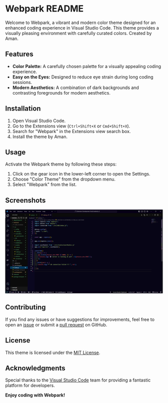 # Webpark README

Welcome to Webpark, a vibrant and modern color theme designed for an enhanced coding experience in Visual Studio Code. This theme provides a visually pleasing environment with carefully curated colors. Created by Aman.

## Features

- **Color Palette:** A carefully chosen palette for a visually appealing coding experience.
- **Easy on the Eyes:** Designed to reduce eye strain during long coding sessions.
- **Modern Aesthetics:** A combination of dark backgrounds and contrasting foregrounds for modern aesthetics.

## Installation

1. Open Visual Studio Code.
2. Go to the Extensions view (`Ctrl+Shift+X` or `Cmd+Shift+X`).
3. Search for "Webpark" in the Extensions view search box.
4. Install the theme by Aman.

## Usage

Activate the Webpark theme by following these steps:

1. Click on the gear icon in the lower-left corner to open the Settings.
2. Choose "Color Theme" from the dropdown menu.
3. Select "Webpark" from the list.

## Screenshots

![Webpark Theme Preview](./images/preview.png)

## Contributing

If you find any issues or have suggestions for improvements, feel free to open an [issue](https://github.com/amanjanaagal/webpark.git) or submit a [pull request](https://github.com/amanjanaagal/webpark.git) on GitHub.

## License

This theme is licensed under the [MIT License](LICENSE).

## Acknowledgments

Special thanks to the [Visual Studio Code](https://code.visualstudio.com/) team for providing a fantastic platform for developers.

**Enjoy coding with Webpark!**

